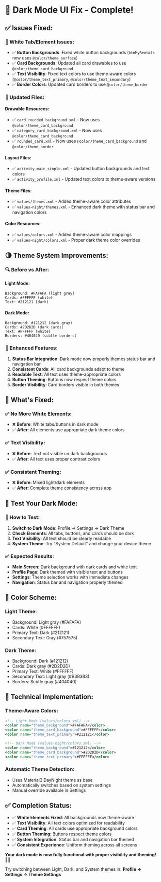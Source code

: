 # 🌙 Dark Mode UI Fix - Complete!

## ✅ **Issues Fixed:**

### **🔧 White Tab/Element Issues:**
- ✅ **Button Backgrounds**: Fixed white button backgrounds (`btnMyRentals` now uses `@color/theme_surface`)
- ✅ **Card Backgrounds**: Updated all card drawables to use `@color/theme_card_background`
- ✅ **Text Visibility**: Fixed text colors to use theme-aware colors (`@color/theme_text_primary`, `@color/theme_text_secondary`)
- ✅ **Border Colors**: Updated card borders to use `@color/theme_border`

### **🎨 Updated Files:**

#### **Drawable Resources:**
- ✅ `card_rounded_background.xml` - Now uses `@color/theme_card_background`
- ✅ `category_card_background.xml` - Now uses `@color/theme_card_background`  
- ✅ `rounded_card.xml` - Now uses `@color/theme_card_background` and `@color/theme_border`

#### **Layout Files:**
- ✅ `activity_main_simple.xml` - Updated button backgrounds and text colors
- ✅ `activity_profile.xml` - Updated text colors to theme-aware versions

#### **Theme Files:**
- ✅ `values/themes.xml` - Added theme-aware color attributes
- ✅ `values-night/themes.xml` - Enhanced dark theme with status bar and navigation colors

#### **Color Resources:**
- ✅ `values/colors.xml` - Added theme-aware color mappings
- ✅ `values-night/colors.xml` - Proper dark theme color overrides

## 🌗 **Theme System Improvements:**

### **🔍 Before vs After:**

#### **Light Mode:**
```
Background: #FAFAFA (light gray)
Cards: #FFFFFF (white)
Text: #212121 (dark)
```

#### **Dark Mode:**
```
Background: #121212 (dark gray) 
Cards: #2D2D2D (dark cards)
Text: #FFFFFF (white)
Borders: #404040 (subtle borders)
```

### **📱 Enhanced Features:**

1. **Status Bar Integration**: Dark mode now properly themes status bar and navigation bar
2. **Consistent Cards**: All card backgrounds adapt to theme
3. **Readable Text**: All text uses theme-appropriate colors
4. **Button Theming**: Buttons now respect theme colors
5. **Border Visibility**: Card borders visible in both themes

## 🎯 **What's Fixed:**

### **✅ No More White Elements:**
- ❌ **Before**: White tabs/buttons in dark mode
- ✅ **After**: All elements use appropriate dark theme colors

### **✅ Text Visibility:**
- ❌ **Before**: Text not visible on dark backgrounds
- ✅ **After**: All text uses proper contrast colors

### **✅ Consistent Theming:**
- ❌ **Before**: Mixed light/dark elements
- ✅ **After**: Complete theme consistency across app

## 🚀 **Test Your Dark Mode:**

### **📱 How to Test:**
1. **Switch to Dark Mode**: Profile → Settings → Dark Theme
2. **Check Elements**: All tabs, buttons, and cards should be dark
3. **Text Visibility**: All text should be clearly readable
4. **System Theme**: Try "System Default" and change your device theme

### **✅ Expected Results:**
- **Main Screen**: Dark background with dark cards and white text
- **Profile Page**: Dark themed with visible text and buttons
- **Settings**: Theme selection works with immediate changes
- **Navigation**: Status bar and navigation properly themed

## 🎨 **Color Scheme:**

### **Light Theme:**
- Background: Light gray (#FAFAFA)
- Cards: White (#FFFFFF)
- Primary Text: Dark (#212121)
- Secondary Text: Gray (#757575)

### **Dark Theme:**
- Background: Dark (#121212)
- Cards: Dark gray (#2D2D2D)
- Primary Text: White (#FFFFFF)
- Secondary Text: Light gray (#B3B3B3)
- Borders: Subtle gray (#404040)

## 🔧 **Technical Implementation:**

### **Theme-Aware Colors:**
```xml
<!-- Light Mode (values/colors.xml) -->
<color name="theme_background">#FAFAFA</color>
<color name="theme_card_background">#FFFFFF</color>
<color name="theme_text_primary">#212121</color>

<!-- Dark Mode (values-night/colors.xml) -->
<color name="theme_background">#121212</color>
<color name="theme_card_background">#2D2D2D</color>
<color name="theme_text_primary">#FFFFFF</color>
```

### **Automatic Theme Detection:**
- Uses Material3 DayNight theme as base
- Automatically switches based on system settings
- Manual override available in Settings

## ✅ **Completion Status:**

- ✅ **White Elements Fixed**: All backgrounds now theme-aware
- ✅ **Text Visibility**: All text colors optimized for readability
- ✅ **Card Theming**: All cards use appropriate background colors
- ✅ **Button Theming**: Buttons respect theme colors
- ✅ **System Integration**: Status bar and navigation bar themed
- ✅ **Consistent Experience**: Uniform theming across all screens

**Your dark mode is now fully functional with proper visibility and theming!** 🌙✨

Try switching between Light, Dark, and System themes in: **Profile → Settings → Theme Settings**
